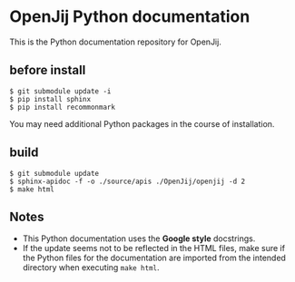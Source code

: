 # OpenJij Python documentation

This is the Python documentation repository for OpenJij.

## before install
```
$ git submodule update -i
$ pip install sphinx
$ pip install recommonmark
```
You may need additional Python packages in the course of installation.

## build

```
$ git submodule update
$ sphinx-apidoc -f -o ./source/apis ./OpenJij/openjij -d 2
$ make html
```

## Notes

* This Python documentation uses the **Google style** docstrings.
* If the update seems not to be reflected in the HTML files, make sure if the Python files for the documentation are imported from the intended directory when executing `make html`.
